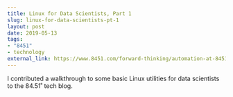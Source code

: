 ```yaml
---
title: Linux for Data Scientists, Part 1
slug: linux-for-data-scientists-pt-1
layout: post
date: 2019-05-13
tags:
- "8451"
- technology
external_link: https://www.8451.com/forward-thinking/automation-at-8451
---
```


I contributed a walkthrough to some basic Linux utilities for data scientists to the 84.51˚ tech blog.

